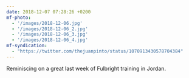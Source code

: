 ```yaml
---
date: 2018-12-07 07:28:26 +0200
mf-photo:
  - '/images/2018-12-06.jpg'
  - '/images/2018-12-06_2.jpg'
  - '/images/2018-12-06_3.jpg'
  - '/images/2018-12-06_4.jpg'
mf-syndication:
  - "https://twitter.com/thejuanpinto/status/1070913430578704384"
---
```


Reminiscing on a great last week of Fulbright training in Jordan.
